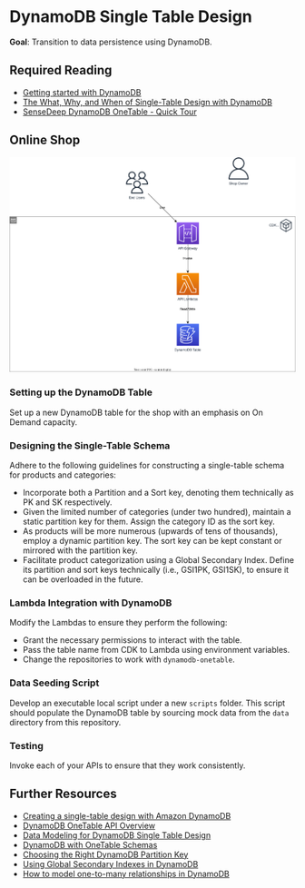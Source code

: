 # DynamoDB Single Table Design

**Goal**: Transition to data persistence using DynamoDB.

## Required Reading

- [Getting started with DynamoDB](https://docs.aws.amazon.com/amazondynamodb/latest/developerguide/GettingStartedDynamoDB.html)
- [The What, Why, and When of Single-Table Design with DynamoDB](https://www.alexdebrie.com/posts/dynamodb-single-table/)
- [SenseDeep DynamoDB OneTable - Quick Tour](https://doc.onetable.io/start/quick-tour/)

## Online Shop

![Overview](./diagrams/020-dynamodb-single-table.drawio.svg "Overview")

### Setting up the DynamoDB Table
Set up a new DynamoDB table for the shop with an emphasis on On Demand capacity.

### Designing the Single-Table Schema
Adhere to the following guidelines for constructing a single-table schema for products and categories:
- Incorporate both a Partition and a Sort key, denoting them technically as PK and SK respectively.
- Given the limited number of categories (under two hundred), maintain a static partition key for them. Assign the category ID as the sort key.
- As products will be more numerous (upwards of tens of thousands), employ a dynamic partition key. The sort key can be kept constant or mirrored with the partition key.
- Facilitate product categorization using a Global Secondary Index. Define its partition and sort keys technically (i.e., GSI1PK, GSI1SK), to ensure it can be overloaded in the future.

### Lambda Integration with DynamoDB
Modify the Lambdas to ensure they perform the following:
- Grant the necessary permissions to interact with the table.
- Pass the table name from CDK to Lambda using environment variables.
- Change the repositories to work with `dynamodb-onetable`.

### Data Seeding Script
Develop an executable local script under a new `scripts` folder. This script should populate the DynamoDB table by sourcing mock data from the `data` directory from this repository.

### Testing

Invoke each of your APIs to ensure that they work consistently.

## Further Resources

- [Creating a single-table design with Amazon DynamoDB](https://aws.amazon.com/blogs/compute/creating-a-single-table-design-with-amazon-dynamodb/)
- [DynamoDB OneTable API Overview](https://www.sensedeep.com/blog/posts/2021/dynamodb-onetable-tour.html)
- [Data Modeling for DynamoDB Single Table Design](https://www.sensedeep.com/blog/posts/2021/dynamodb-singletable-design.html)
- [DynamoDB with OneTable Schemas](https://www.sensedeep.com/blog/posts/2021/dynamodb-schemas.html)
- [Choosing the Right DynamoDB Partition Key](https://aws.amazon.com/blogs/database/choosing-the-right-dynamodb-partition-key/)
- [Using Global Secondary Indexes in DynamoDB](https://docs.aws.amazon.com/amazondynamodb/latest/developerguide/GSI.html)
- [How to model one-to-many relationships in DynamoDB](https://www.alexdebrie.com/posts/dynamodb-one-to-many/#secondary-index--the-query-api-action)